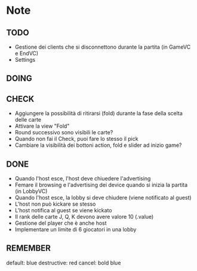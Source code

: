 # Note

## TODO

- Gestione dei clients che si disconnettono durante la partita (in GameVC e EndVC)
- Settings


## DOING


## CHECK

- Aggiungere la possibilità di ritirarsi (fold) durante la fase della scelta delle carte
- Attivare la view "Fold"
- Round successivo sono visibili le carte?
- Quando non fai il Check, puoi fare lo stesso il pick
- Cambiare la visibilità dei bottoni action, fold e slider ad inizio game?

## DONE

- Quando l'host esce, l'host deve chiuedere l'advertising
- Femare il browsing e l'advertising dei device quando si inizia la partita (in LobbyVC)
- Quando l'host esce, la lobby si deve chiudere (viene notificato al guest)
- L'host non può kickare se stesso
- L'host notifica al guest se viene kickato 
- Il rank delle carte J, Q, K devono avere valore 10 (.value)
- Gestione del player che è anche host
- Implementare un limite di 6 giocatori in una lobby

## REMEMBER

default: blue
destructive: red
cancel: bold blue
